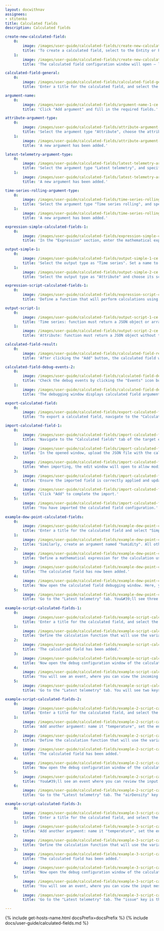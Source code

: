 ```yaml
---
layout: docwithnav
assignees:
- stitenko
title: Calculated fields
description: Calculated fields

create-new-calculated-field:
    0:
        image: /images/user-guide/calculated-fields/create-new-calculated-field-1-ce.png
        title: 'To create a calculated field, select to the Entity or Profile where the calculated field should be applied. In the entity details window, navigate to the "Calculated fields" tab. Click the "plus" icon button and select "Create new calculated field" from the dropdown menu.'
    1:
        image: /images/user-guide/calculated-fields/create-new-calculated-field-2-ce.png
        title: 'The calculated field configuration window will open — let&#39;s proceed with the setup.'

calculated-field-general:
    0:
        image: /images/user-guide/calculated-fields/calculated-field-general-1-ce.png
        title: 'Enter a title for the calculated field, and select the calculation type: Simple or Script.'

argument-name:
    0:
        image: /images/user-guide/calculated-fields/argument-name-1-ce.png
        title: 'Click "Add argument" and fill in the required fields.'

attribute-argument-type:
    0:
        image: /images/user-guide/calculated-fields/attribute-argument-type-1-ce.png
        title: 'Select the argument type "Attribute", choose the attribute scope, and specify the attribute key. Optionally, set the default value for the attribute. Finally, click "Add";'
    1:
        image: /images/user-guide/calculated-fields/attribute-argument-type-2-ce.png
        title: 'A new argument has been added.'

latest-telemetry-argument-type:
    0:
        image: /images/user-guide/calculated-fields/latest-telemetry-argument-type-1-ce.png
        title: 'Select the argument type "Latest telemetry", and specify the time series key. If necessary, set a default value for the time series. Finally, click "Add";'
    1:
        image: /images/user-guide/calculated-fields/latest-telemetry-argument-type-2-ce.png
        title: 'A new argument has been added.'

time-series-rolling-argument-type:
    0:
        image: /images/user-guide/calculated-fields/time-series-rolling-argument-type-1-ce.png
        title: 'Select the argument type "Time series rolling", and specify the time series key. Set the time period for data collection and the maximum number of values to be processed. Finally, click "Add";'
    1:
        image: /images/user-guide/calculated-fields/time-series-rolling-argument-type-2-ce.png
        title: 'A new argument has been added.'

expression-simple-calculated-fields-1:
    0:
        image: /images/user-guide/calculated-fields/expression-simple-calculated-fields-1-ce.png
        title: 'In the "Expression" section, enter the mathematical expression for the calculation using the variables defined in the "Arguments" section.'

output-simple-1:
    0:
        image: /images/user-guide/calculated-fields/output-simple-1-ce.png
        title: 'Select the output type as "Time series". Set a name to the variable that will store the calculation result. Optionally, specify the number of decimal places.'
    1:
        image: /images/user-guide/calculated-fields/output-simple-2-ce.png
        title: 'Select the output type as "Attribute" and choose its scope: "Server attributes", "Client attributes", or "Shared attributes". Set a name to the variable that will store the calculation result. Optionally, set the number of decimal places.'

expression-script-calculated-fields-1:
    0:
        image: /images/user-guide/calculated-fields/expression-script-calculated-fields-1-ce.png
        title: 'Define a function that will perform calculations using the variables defined in the "Arguments" section. The variable name that will store the calculation result is defined within the function itself.'

output-script-1:
    0:
        image: /images/user-guide/calculated-fields/output-script-1-ce.png
        title: 'Time series: function must return a JSON object or array with or without a timestamp containing the computed value.'
    1:
        image: /images/user-guide/calculated-fields/output-script-2-ce.png
        title: 'Attribute: function must return a JSON object without timestamp information containing the computed value.'

calculated-field-result:
    0:
        image: /images/user-guide/calculated-fields/calculated-field-result-1-ce.png
        title: 'After clicking the "Add" button, the calculated field will be added to your entity or profile.'

calculated-field-debug-events-2:
    0:
        image: /images/user-guide/calculated-fields/calculated-field-debug-events-2-ce.png
        title: 'Check the debug events by clicking the "Events" icon button".'
    1:
        image: /images/user-guide/calculated-fields/calculated-field-debug-events-3-ce.png
        title: 'The debugging window displays calculated field arguments and the computed result.'

export-calculated-field:
    0:
        image: /images/user-guide/calculated-fields/export-calculated-field-1-ce.png
        title: 'To export a calculated field, navigate to the "Calculated fields" tab of the target entity or profile and click the export button located in the row of the specific calculated field.'

import-calculated-field-1:
    0:
        image: /images/user-guide/calculated-fields/import-calculated-field-1-ce.png
        title: 'Navigate to the "Calculated fields" tab of the target entity or profile. Click the "plus" icon button, and select "Import calculated field" from the dropdown menu.'
    1:
        image: /images/user-guide/calculated-fields/import-calculated-field-2-ce.png
        title: 'In the opened window, upload the JSON file with the calculated field configuration and click "Import".'
    2:
        image: /images/user-guide/calculated-fields/import-calculated-field-3-ce.png
        title: 'When importing, the edit window will open to allow modifications.'
    3:
        image: /images/user-guide/calculated-fields/import-calculated-field-4-ce.png
        title: 'Ensure the imported field is correctly applied and update any necessary parameters.'
    4:
        image: /images/user-guide/calculated-fields/import-calculated-field-5-ce.png
        title: 'Click "Add" to complete the import.'
    5:
        image: /images/user-guide/calculated-fields/import-calculated-field-6-ce.png
        title: 'You have imported the calculated field configuration.'
  
example-dew-point-calculated-fields:
    0:
        image: /images/user-guide/calculated-fields/example-dew-point-calculated-fields-1-ce.png
        title: 'Enter a title for the calculated field and select "Simple" as the calculation type. In the "Arguments" section, click "Add argument". Set the argument name to "temperature", choose "Current entity" as the entity type, leave the argument type as "Latest telemetry", and specify the time series key as "temperature". Click "Add".'
    1:
        image: /images/user-guide/calculated-fields/example-dew-point-calculated-fields-2-ce.png
        title: 'Similarly, create an argument named "humidity". All other parameters should remain the same, except for the telemetry key name — set it to "humidity".'
    2:
        image: /images/user-guide/calculated-fields/example-dew-point-calculated-fields-3-ce.png
        title: 'Define a mathematical expression for the calculation using the variables defined in the "Arguments" section. In the Output section, set the output type to "Time series" and assign "dew point" as the name of the new variable that will store the calculation result. Finally, click "Add".'
    3:
        image: /images/user-guide/calculated-fields/example-dew-point-calculated-fields-4-ce.png
        title: 'The calculated field has now been added.'
    4:
        image: /images/user-guide/calculated-fields/example-dew-point-calculated-fields-5-ce.png
        title: 'Now open the calculated field debugging window. Here, you can view the calculated field arguments and the computed result.'
    5:
        image: /images/user-guide/calculated-fields/example-dew-point-calculated-fields-6-ce.png
        title: 'Go to the "Latest telemetry" tab. You&#39;ll see three keys: "temperature" and "humidity" — the telemetry values received from the device, and "dewPoint" — the result of the calculated field, showing the computed dew point value.'
    
example-script-calculated-fields-1:
    0:
        image: /images/user-guide/calculated-fields/example-script-calculated-fields-1-ce.png
        title: 'Enter a title for the calculated field, and select the calculation type as "Script". In the "Arguments" section, click "Add argument". Set the argument name to "temperatureF", choose the "Current entity" as the entity type, set the argument type to "Latest telemetry", and the time series key to "temperature". Click "Add".'
    1:
        image: /images/user-guide/calculated-fields/example-script-calculated-fields-2-ce.png
        title: 'Define the calculation function that will use the variables added in the Arguments section. The name of the variable that stores the result is defined in the function. In the "Output" section, set the output type to Time series. Finally, click "Add".'
    2:
        image: /images/user-guide/calculated-fields/example-script-calculated-fields-3-ce.png
        title: 'The calculated field has been added.'
    3:
        image: /images/user-guide/calculated-fields/example-script-calculated-fields-4-ce.png
        title: 'Now open the debug configuration window of the calculated field.'
    4:
        image: /images/user-guide/calculated-fields/example-script-calculated-fields-5-ce.png
        title: 'You will see an event, where you can view the incoming message with the argument and the outgoing message with the calculation result. Note that the timestamp in both messages is the same.'
    5:
        image: /images/user-guide/calculated-fields/example-script-calculated-fields-6-ce.png
        title: 'Go to the "Latest telemetry" tab. You will see two keys: "temperature" - the temperature in degrees Fahrenheit and the "temperature" key - the result of the calculation, which displays the temperature in degrees Celsius.'

example-script-calculated-fields-2:
    0:
        image: /images/user-guide/calculated-fields/example-2-script-calculated-fields-1-ce.png
        title: 'Enter a title for the calculated field, and select the calculation type as "Script". In the "Arguments" section, click "Add argument". Set the argument name to "altitude", choose asset "Building A" as the entity, and set "altitude" as the attribute key. Click "Add".'
    1:
        image: /images/user-guide/calculated-fields/example-2-script-calculated-fields-2-ce.png
        title: 'Add another argument: name it "temperature", set the entity type to "Current entity", choose "Time series rolling" as the argument type, and set the time series key to "temperature". Click "Add".'
    2:
        image: /images/user-guide/calculated-fields/example-2-script-calculated-fields-3-ce.png
        title: 'Define the calculation function that will use the variables added in the "Arguments" section. The name of the variable that stores the result is defined in the function. In the "Output" section, set the output type to Time series. Finally, click "Add".'
    3:
        image: /images/user-guide/calculated-fields/example-2-script-calculated-fields-4-ce.png
        title: 'The calculated field has been added.'
    4:
        image: /images/user-guide/calculated-fields/example-2-script-calculated-fields-5-ce.png
        title: 'Now open the debug configuration window of the calculated field.'
    5:
        image: /images/user-guide/calculated-fields/example-2-script-calculated-fields-6-ce.png
        title: 'You&#39;ll see an event where you can review the input message and the output message with the calculation result.'
    6:
        image: /images/user-guide/calculated-fields/example-2-script-calculated-fields-7-ce.png
        title: 'Go to the "Latest telemetry" tab. The "airDensity" key is the result of the calculation and represents the value of air density.'

example-script-calculated-fields-3:
    0:
        image: /images/user-guide/calculated-fields/example-3-script-calculated-fields-1-ce.png
        title: 'Enter a title for the calculated field, and select the calculation type as "Script". In the "Arguments" section, click "Add argument". Set the argument name to "defrost", choose "Current entity" as the entity type, set the argument type to "Time series rolling", and the time series key to "defrost". Click "Add".'
    1:
        image: /images/user-guide/calculated-fields/example-3-script-calculated-fields-2-ce.png
        title: 'Add another argument: name it "temperature", set the entity type to "Current entity", the argument type to "Time series rolling", and the time series key to "temperature". Click "Add".'
    2:
        image: /images/user-guide/calculated-fields/example-3-script-calculated-fields-3-ce.png
        title: 'Define the calculation function that will use the variables added in the "Arguments" section. The name of the variable that stores the result is defined in the function. In the "Output" section, set the output type to Time series. Finally, click "Add".'
    3:
        image: /images/user-guide/calculated-fields/example-3-script-calculated-fields-4-ce.png
        title: 'The calculated field has been added.'
    4:
        image: /images/user-guide/calculated-fields/example-3-script-calculated-fields-5-ce.png
        title: 'Now open the debug configuration window of the calculated field.'
    5:
        image: /images/user-guide/calculated-fields/example-3-script-calculated-fields-6-ce.png
        title: 'You will see an event, where you can view the input message with the argument and the output message with the calculation result.'
    6:
        image: /images/user-guide/calculated-fields/example-3-script-calculated-fields-7-ce.png
        title: 'Go to the "Latest telemetry" tab. The "issue" key is the result of the calculation.'

---
```


{% include get-hosts-name.html docsPrefix=docsPrefix %}
{% include docs/user-guide/calculated-fields.md %}